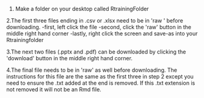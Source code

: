 1. Make a folder on your desktop called RtrainingFolder

2.The first three files ending in .csv or .xlsx need to be in 'raw ' before downloading.
-first, left click the file
-second, click the 'raw' button in the middle right hand corner
-lastly, right click the screen and save-as into your Rtrainingfolder

3.The next two files (.pptx and .pdf) can be downloaded by clicking the 'download' button in the middle right hand corner.

4.The final file needs to be in 'raw' as well before downloading. The instructions for this file are the same as the first three in step 2 except you need to ensure the .txt added at the end is removed.
If this .txt extension is not removed it will not be an Rmd file.
